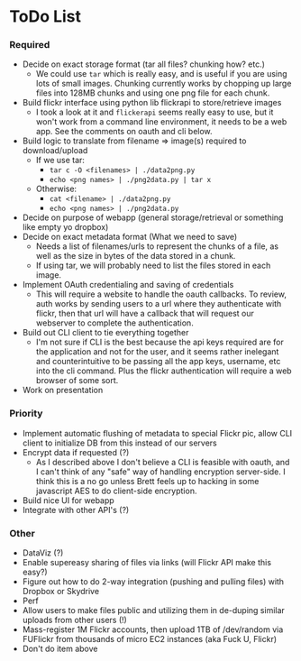 # ToDo List #

### Required ###

 + Decide on exact storage format (tar all files? chunking how? etc.)
    + We could use `tar` which is really easy, and is useful if you are using lots of small images. Chunking currently works by chopping up large files into 128MB chunks and using one png file for each chunk.
 + Build flickr interface using python lib flickrapi to store/retrieve images
    + I took a look at it and `flickerapi` seems really easy to use, but it won't work from a command line environment, it needs to be a web app. See the comments on oauth and cli below.
 + Build logic to translate from filename => image(s) required to download/upload
    + If we use tar:
        + `tar c -O <filenames> | ./data2png.py`
        + `echo <png names> | ./png2data.py | tar x`
    + Otherwise:
        + `cat <filename> | ./data2png.py`
        + `echo <png names> | ./png2data.py`
 + Decide on purpose of webapp (general storage/retrieval or something like empty yo dropbox)
 + Decide on exact metadata format (What we need to save)
    + Needs a list of filenames/urls to represent the chunks of a file, as well as the size in bytes of the data stored in a chunk.
    + If using tar, we will probably need to list the files stored in each image.
 + Implement OAuth credentialing and saving of credentials
    + This will require a website to handle the oauth callbacks. To review, auth works by sending users to a url where they authenticate with flickr, then that url will have a callback that will request our webserver to complete the authentication.
 + Build out CLI client to tie everything together
    + I'm not sure if CLI is the best because the api keys required are for the application and not for the user, and it seems rather inelegant and counterintuitive to be passing all the app keys, username, etc into the cli command. Plus the flickr authentication will require a web browser of some sort.
 + Work on presentation
 
### Priority ###

 + Implement automatic flushing of metadata to special Flickr pic, allow CLI client to initialize DB from this instead of our servers
 + Encrypt data if requested (?)
    + As I described above I don't believe a CLI is feasible with oauth, and I can't think of any "safe" way of handling encryption server-side. I think this is a no go unless Brett feels up to hacking in some javascript AES to do client-side encryption.
 + Build nice UI for webapp
 + Integrate with other API's (?)
 
### Other ###

 + DataViz (?)
 + Enable supereasy sharing of files via links (will Flickr API make this easy?)
 + Figure out how to do 2-way integration (pushing and pulling files) with Dropbox or Skydrive
 + Perf
 + Allow users to make files public and utilizing them in de-duping similar uploads from other users (!)
 + Mass-register 1M Flickr accounts, then upload 1TB of /dev/random via FUFlickr from thousands of micro EC2 instances (aka Fuck U, Flickr)
 + Don't do item above
